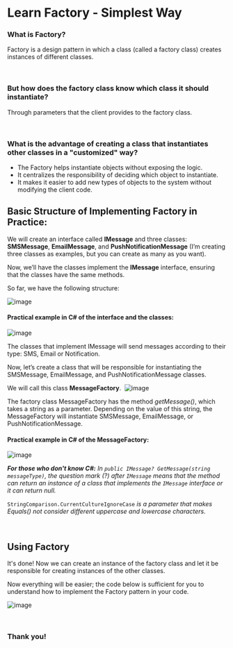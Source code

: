 # Learn Factory - Simplest Way

### What is Factory?

Factory is a design pattern in which a class (called a factory class) creates instances of different classes.

‎ 
### But how does the factory class know which class it should instantiate?

Through parameters that the client provides to the factory class.

‎ 
### What is the advantage of creating a class that instantiates other classes in a "customized" way? 

- The Factory helps instantiate objects without exposing the logic.
- It centralizes the responsibility of deciding which object to instantiate.
- It makes it easier to add new types of objects to the system without modifying the client code.
‎ 
## Basic Structure of Implementing Factory in Practice:

We will create an interface called **IMessage** and three classes: **SMSMessage**, **EmailMessage**, and **PushNotificationMessage** (I’m creating three classes as examples, but you can create as many as you want).

Now, we’ll have the classes implement the **IMessage** interface, ensuring that the classes have the same methods.

So far, we have the following structure:‎

![image](https://github.com/user-attachments/assets/cf39ad7d-2a07-4d6e-9e2a-83ef473c5912)
‎ 
‎
#### Practical example in C# of the interface and the classes:

![image](https://github.com/user-attachments/assets/42cf1970-5d08-4c81-9fe9-954dac59010c)


The classes that implement IMessage will send messages according to their type: SMS, Email or Notification.

Now, let’s create a class that will be responsible for instantiating the SMSMessage, EmailMessage, and PushNotificationMessage classes.

We will call this class **MessageFactory**.
‎ 
![image](https://github.com/user-attachments/assets/636befc3-c59d-4fba-851b-98bec30995e1)


‎The factory class MessageFactory has the method *getMessage()*, which takes a string as a parameter.
Depending on the value of this string, the MessageFactory will instantiate SMSMessage, EmailMessage, or PushNotificationMessage.
‎ ‎
#### Practical example in C# of the MessageFactory:

![image](https://github.com/user-attachments/assets/a1e5c692-2bc3-40ba-bedc-9dd69c040b56)


_**For those who don't know C#:**_
_In `public IMessage? GetMessage(string messageType)`, the question mark (?) after `IMessage` means that the method can return an instance of a class that implements the `IMessage` interface or it can return null._

`StringComparison.CurrentCultureIgnoreCase` _is a parameter that makes Equals() not consider different uppercase and lowercase characters._

‎ 
## Using Factory

It's done! Now we can create an instance of the factory class and let it be responsible for creating instances of the other classes.

Now everything will be easier; the code below is sufficient for you to understand how to implement the Factory pattern in your code.

![image](https://github.com/user-attachments/assets/5e17fe1d-c4e1-40c8-9be8-6b67a371d419)

‎ 
### Thank you!
